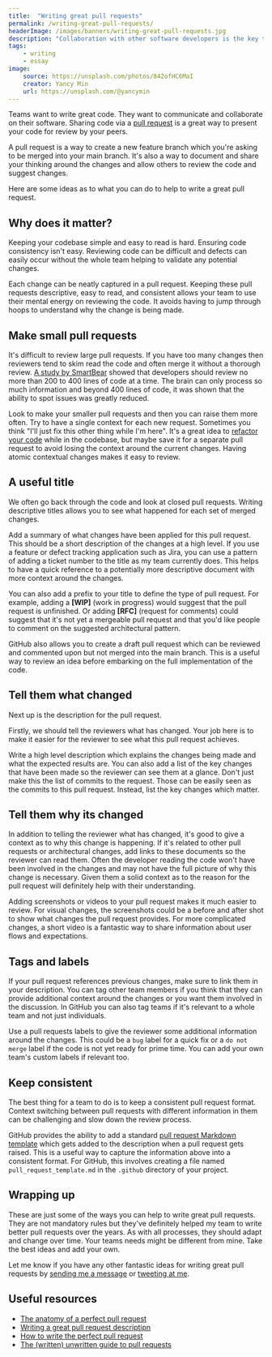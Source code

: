 ```yaml
---
title:  "Writing great pull requests"
permalink: /writing-great-pull-requests/
headerImage: /images/banners/writing-great-pull-requests.jpg
description: "Collaboration with other software developers is the key to great software. How do we make sure our code is merged into a project? By writing great pull requests."
tags:
    - writing
    - essay
image:
    source: https://unsplash.com/photos/842ofHC6MaI
    creator: Yancy Min
    url: https://unsplash.com/@yancymin
---
```


Teams want to write great code. They want to communicate and collaborate on their software. Sharing code via a [pull request](https://docs.github.com/en/github/collaborating-with-issues-and-pull-requests/about-pull-requests) is a great way to present your code for review by your peers.

A pull request is a way to create a new feature branch which you're asking to be merged into your main branch. It's also a way to document and share your thinking around the changes and allow others to review the code and suggest changes.

Here are some ideas as to what you can do to help to write a great pull request.

## Why does it matter?

Keeping your codebase simple and easy to read is hard. Ensuring code consistency isn't easy. Reviewing code can be difficult and defects can easily occur without the whole team helping to validate any potential changes.

Each change can be neatly captured in a pull request. Keeping these pull requests descriptive, easy to read, and consistent allows your team to use their mental energy on reviewing the code. It avoids having to jump through hoops to understand why the change is being made.

## Make small pull requests

It's difficult to review large pull requests. If you have too many changes then reviewers tend to skim read the code and often merge it without a thorough review. [A study by SmartBear](https://smartbear.com/learn/code-review/best-practices-for-peer-code-review/) showed that developers should review no more than 200 to 400 lines of code at a time. The brain can only process so much information and beyond 400 lines of code, it was shown that the ability to spot issues was greatly reduced.

Look to make your smaller pull requests and then you can raise them more often. Try to have a single context for each new request. Sometimes you think "I'll just fix this other thing while I'm here". It's a great idea to [refactor your code](/refactoring-code-broken-windows-theory/) while in the codebase, but maybe save it for a separate pull request to avoid losing the context around the current changes. Having atomic contextual changes makes it easy to review.

## A useful title

We often go back through the code and look at closed pull requests. Writing descriptive titles allows you to see what happened for each set of merged changes.

Add a summary of what changes have been applied for this pull request. This should be a short description of the changes at a high level. If you use a feature or defect tracking application such as Jira, you can use a pattern of adding a ticket number to the title as my team currently does. This helps to have a quick reference to a potentially more descriptive document with more context around the changes.

You can also add a prefix to your title to define the type of pull request. For example, adding a **[WIP]** (work in progress) would suggest that the pull request is unfinished. Or adding **[RFC]** (request for comments) could suggest that it's not yet a mergeable pull request and that you'd like people to comment on the suggested architectural pattern.

GitHub also allows you to create a draft pull request which can be reviewed and commented upon but not merged into the main branch. This is a useful way to review an idea before embarking on the full implementation of the code.

## Tell them what changed

Next up is the description for the pull request.

Firstly, we should tell the reviewers what has changed. Your job here is to make it easier for the reviewer to see what this pull request achieves.

Write a high level description which explains the changes being made and what the expected results are. You can also add a list of the key changes that have been made so the reviewer can see them at a glance. Don't just make this the list of commits to the request. Those can be easily seen as the commits to this pull request. Instead, list the key changes which matter.

## Tell them why its changed

In addition to telling the reviewer what has changed, it's good to give a context as to why this change is happening. If it's related to other pull requests or architectural changes, add links to these documents so the reviewer can read them. Often the developer reading the code won't have been involved in the changes and may not have the full picture of why this change is necessary. Given them a solid context as to the reason for the pull request will definitely help with their understanding.

Adding screenshots or videos to your pull request makes it much easier to review. For visual changes, the screenshots could be a before and after shot to show what changes the pull request provides. For more complicated changes, a short video is a fantastic way to share information about user flows and expectations.

## Tags and labels

If your pull request references previous changes, make sure to link them in your description. You can tag other team members if you think that they can provide additional context around the changes or you want them involved in the discussion. In GitHub you can also tag teams if it's relevant to a whole team and not just individuals.

Use a pull requests labels to give the reviewer some additional information around the changes. This could be a `bug` label for a quick fix or a `do not merge` label if the code is not yet ready for prime time. You can add your own team's custom labels if relevant too.

## Keep consistent

The best thing for a team to do is to keep a consistent pull request format. Context switching between pull requests with different information in them can be challenging and slow down the review process.

GitHub provides the ability to add a standard [pull request Markdown template](https://docs.github.com/en/github/building-a-strong-community/creating-a-pull-request-template-for-your-repository) which gets added to the description when a pull request gets raised. This is a useful way to capture the information above into a consistent format. For GitHub, this involves creating a file named `pull_request_template.md` in the `.github` directory of your project.

## Wrapping up

These are just some of the ways you can help to write great pull requests. They are not mandatory rules but they've definitely helped my team to write better pull requests over the years. As with all processes, they should adapt and change over time. Your teams needs might be different from mine. Take the best ideas and add your own.

Let me know if you have any other fantastic ideas for writing great pull requests by [sending me a message](/contact/) or [tweeting at me]({{socialMedia.twitter.url}}).

## Useful resources
- [The anatomy of a perfect pull request](https://medium.com/@hugooodias/the-anatomy-of-a-perfect-pull-request-567382bb6067)
- [Writing a great pull request descriptipn](https://www.pullrequest.com/blog/writing-a-great-pull-request-description/)
- [How to write the perfect pull request](https://github.blog/2015-01-21-how-to-write-the-perfect-pull-request/)
- [The (written) unwritten guide to pull requests](https://www.atlassian.com/blog/git/written-unwritten-guide-pull-requests)

